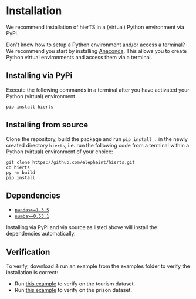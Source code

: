 # Installation #
We recommend installation of hierTS in a (virtual) Python environment via PyPi.

Don't know how to setup a Python environment and/or access a terminal? We recommend you start by installing [Anaconda](https://docs.anaconda.com/anaconda/install/index.html). This allows you to create Python virtual environments and access them via a terminal. 

##  Installing via PyPi ##
Execute the following commands in a terminal after you have activated your Python (virtual) environment.

`pip install hierts`
  
## Installing from source ##
Clone the repository, build the package and run `pip install .` in the newly created directory `hierts`, i.e. run the following code from a terminal within a Python (virtual) environment of your choice:

  ```
  git clone https://github.com/elephaint/hierts.git
  cd hierts
  py -m build
  pip install .
  ```

## Dependencies ##
* [`pandas>=1.3.5`](https://pandas.pydata.org/getting_started.html)
* [`numba>=0.53.1`](https://numba.readthedocs.io/en/stable/user/installing.html) 

Installing via PyPi and via source as listed above will install the dependencies automatically.

## Verification ##
To verify, download & run an example from the examples folder to verify the installation is correct:
* Run [this example](https://github.com/elephaint/pgbm/blob/main/examples/example_tourism.py) to verify on the tourism dataset.
* Run [this example](https://github.com/elephaint/pgbm/blob/main/examples/example_reconciliation.py) to verify on the prison dataset.